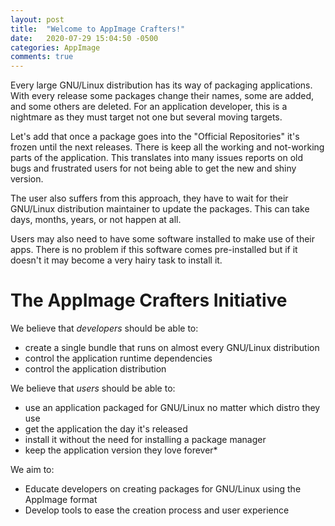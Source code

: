 ```yaml
---
layout: post
title:  "Welcome to AppImage Crafters!"
date:   2020-07-29 15:04:50 -0500
categories: AppImage
comments: true
---
```


Every large GNU/Linux distribution has its way of packaging applications. With every release some packages change their names, some are added, and some others are deleted. For an application developer, this is a nightmare as they must target not one but several moving targets.

Let's add that once a package goes into the "Official Repositories" it's frozen until the next releases. There is keep all the working and not-working parts of the application. This translates into many issues reports on old bugs and frustrated users for not being able to get the new and shiny version.

The user also suffers from this approach, they have to wait for their GNU/Linux distribution maintainer to update the packages. This can take days, months, years, or not happen at all.

Users may also need to have some software installed to make use of their apps. There is no problem if this software comes pre-installed but if it doesn't it may become a very hairy task to install it.

# The AppImage Crafters Initiative

We believe that *developers* should be able to:
- create a single bundle that runs on almost every GNU/Linux distribution
- control the application runtime dependencies
- control the application distribution

We believe that *users* should be able to:
- use an application packaged for GNU/Linux no matter which distro they use
- get the application the day it's released
- install it without the need for installing a package manager
- keep the application version they love forever*

We aim to:
- Educate developers on creating packages for GNU/Linux using the AppImage format
- Develop tools to ease the creation process and user experience
 